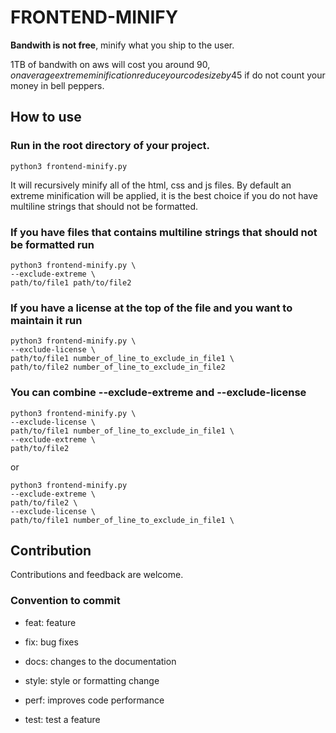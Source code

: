 # FRONTEND-MINIFY

**Bandwith is not free**, minify what you ship to the user.

1TB of bandwith on aws will cost you around 90$, on average extreme minification reduce your code size by 45%, this means saving 11.25kg of bell peppers (in italy 🇮🇹) or 40.5$ if do not count your money in bell peppers.

## How to use

### Run in the root directory of your project.

```
python3 frontend-minify.py
```

It will recursively minify all of the html, css and js files.
By default an extreme minification will be applied, it is the best choice if you do not have multiline strings that should not be formatted.

### If you have files that contains multiline strings that should not be formatted run 

```
python3 frontend-minify.py \
--exclude-extreme \
path/to/file1 path/to/file2
```
### If you have a license at the top of the file and you want to maintain it run 

```
python3 frontend-minify.py \
--exclude-license \
path/to/file1 number_of_line_to_exclude_in_file1 \
path/to/file2 number_of_line_to_exclude_in_file2
```

### You can combine --exclude-extreme and --exclude-license

```
python3 frontend-minify.py \
--exclude-license \
path/to/file1 number_of_line_to_exclude_in_file1 \
--exclude-extreme \
path/to/file2
```

or 

```
python3 frontend-minify.py 
--exclude-extreme \
path/to/file2 \
--exclude-license \
path/to/file1 number_of_line_to_exclude_in_file1 \
```

## Contribution

Contributions and feedback are welcome.

### Convention to commit

* feat: feature

* fix: bug fixes

* docs: changes to the documentation

* style: style or formatting change 

* perf: improves code performance

* test: test a feature